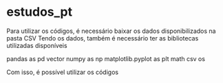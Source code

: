# estudos_pt
Para utilizar os códigos, é necessário baixar os dados disponibilizados na pasta CSV
Tendo os dados, também é necessário ter as bibliotecas utilizadas disponíveis

pandas as pd
vector
numpy as np
matplotlib.pyplot as plt
math
csv
os

Com isso, é possível utilizar os códigos

